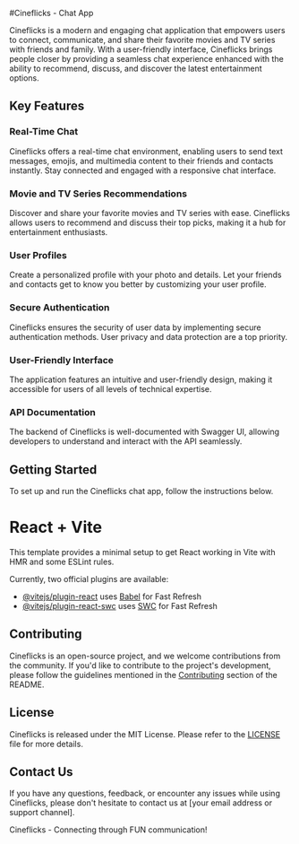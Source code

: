  #Cineflicks - Chat App

Cineflicks is a modern and engaging chat application that empowers users to connect, communicate, and share their favorite movies and TV series with friends and family. With a user-friendly interface, Cineflicks brings people closer by providing a seamless chat experience enhanced with the ability to recommend, discuss, and discover the latest entertainment options.

## Key Features

### Real-Time Chat

Cineflicks offers a real-time chat environment, enabling users to send text messages, emojis, and multimedia content to their friends and contacts instantly. Stay connected and engaged with a responsive chat interface.

### Movie and TV Series Recommendations

Discover and share your favorite movies and TV series with ease. Cineflicks allows users to recommend and discuss their top picks, making it a hub for entertainment enthusiasts.

### User Profiles

Create a personalized profile with your photo and details. Let your friends and contacts get to know you better by customizing your user profile.

### Secure Authentication

Cineflicks ensures the security of user data by implementing secure authentication methods. User privacy and data protection are a top priority.

### User-Friendly Interface

The application features an intuitive and user-friendly design, making it accessible for users of all levels of technical expertise.

### API Documentation

The backend of Cineflicks is well-documented with Swagger UI, allowing developers to understand and interact with the API seamlessly.

## Getting Started

To set up and run the Cineflicks chat app, follow the instructions below.
# React + Vite

This template provides a minimal setup to get React working in Vite with HMR and some ESLint rules.

Currently, two official plugins are available:

- [@vitejs/plugin-react](https://github.com/vitejs/vite-plugin-react/blob/main/packages/plugin-react/README.md) uses [Babel](https://babeljs.io/) for Fast Refresh
- [@vitejs/plugin-react-swc](https://github.com/vitejs/vite-plugin-react-swc) uses [SWC](https://swc.rs/) for Fast Refresh
## Contributing

Cineflicks is an open-source project, and we welcome contributions from the community. If you'd like to contribute to the project's development, please follow the guidelines mentioned in the [Contributing](#contributing) section of the README.

## License

Cineflicks is released under the MIT License. Please refer to the [LICENSE](LICENSE) file for more details.

## Contact Us

If you have any questions, feedback, or encounter any issues while using Cineflicks, please don't hesitate to contact us at [your email address or support channel].

Cineflicks - Connecting through FUN communication!


